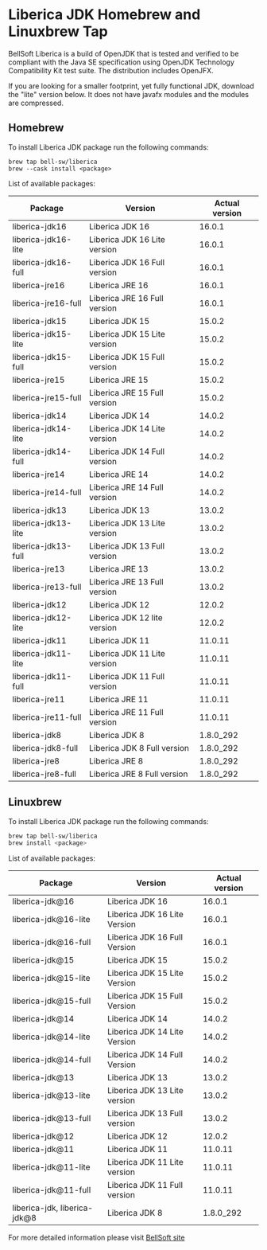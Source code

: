 # Liberica JDK Homebrew and Linuxbrew Tap

BellSoft Liberica is a build of OpenJDK that is tested and verified to be compliant with the Java SE specification using OpenJDK Technology Compatibility Kit test suite. The distribution includes OpenJFX.

If you are looking for a smaller footprint, yet fully functional JDK, download the "lite" version below.
It does not have javafx modules and the modules are compressed.

## Homebrew

To install Liberica JDK package run the following commands:

```shell
brew tap bell-sw/liberica
brew --cask install <package>
```

List of available packages:

| Package | Version | Actual version |
| ------- | ------- | -------------- |
| liberica-jdk16 | Liberica JDK 16 | 16.0.1 |
| liberica-jdk16-lite | Liberica JDK 16 Lite version | 16.0.1 |
| liberica-jdk16-full | Liberica JDK 16 Full version | 16.0.1 |
| liberica-jre16 | Liberica JRE 16 | 16.0.1 |
| liberica-jre16-full | Liberica JRE 16 Full version | 16.0.1 |
| liberica-jdk15 | Liberica JDK 15 | 15.0.2 |
| liberica-jdk15-lite | Liberica JDK 15 Lite version | 15.0.2 |
| liberica-jdk15-full | Liberica JDK 15 Full version | 15.0.2 |
| liberica-jre15 | Liberica JRE 15 | 15.0.2 |
| liberica-jre15-full | Liberica JRE 15 Full version | 15.0.2 |
| liberica-jdk14 | Liberica JDK 14 | 14.0.2 |
| liberica-jdk14-lite | Liberica JDK 14 Lite version | 14.0.2 |
| liberica-jdk14-full | Liberica JDK 14 Full version | 14.0.2 |
| liberica-jre14 | Liberica JRE 14 | 14.0.2 |
| liberica-jre14-full | Liberica JRE 14 Full version | 14.0.2 |
| liberica-jdk13 | Liberica JDK 13 | 13.0.2 |
| liberica-jdk13-lite | Liberica JDK 13 Lite version | 13.0.2 |
| liberica-jdk13-full | Liberica JDK 13 Full version | 13.0.2 |
| liberica-jre13 | Liberica JRE 13 | 13.0.2 |
| liberica-jre13-full | Liberica JRE 13 Full version | 13.0.2 |
| liberica-jdk12 | Liberica JDK 12 | 12.0.2 |
| liberica-jdk12-lite | Liberica JDK 12 lite version | 12.0.2 |
| liberica-jdk11 | Liberica JDK 11 | 11.0.11 |
| liberica-jdk11-lite | Liberica JDK 11 Lite version | 11.0.11 |
| liberica-jdk11-full | Liberica JDK 11 Full version | 11.0.11 |
| liberica-jre11 | Liberica JRE 11 | 11.0.11 |
| liberica-jre11-full | Liberica JRE 11 Full version | 11.0.11 |
| liberica-jdk8 | Liberica JDK 8 | 1.8.0_292 |
| liberica-jdk8-full | Liberica JDK 8 Full version | 1.8.0_292 |
| liberica-jre8 | Liberica JRE 8 | 1.8.0_292 |
| liberica-jre8-full | Liberica JRE 8 Full version | 1.8.0_292 |

## Linuxbrew

To install Liberica JDK package run the following commands:

```sh
brew tap bell-sw/liberica
brew install <package>
```

List of available packages:

| Package | Version | Actual version |
| ------- | ------- | -------------- |
| liberica-jdk@16 | Liberica JDK 16 | 16.0.1 |
| liberica-jdk@16-lite | Liberica JDK 16 Lite Version | 16.0.1 |
| liberica-jdk@16-full | Liberica JDK 16 Full Version | 16.0.1 |
| liberica-jdk@15 | Liberica JDK 15 | 15.0.2 |
| liberica-jdk@15-lite | Liberica JDK 15 Lite Version | 15.0.2 |
| liberica-jdk@15-full | Liberica JDK 15 Full Version | 15.0.2 |
| liberica-jdk@14 | Liberica JDK 14 | 14.0.2 |
| liberica-jdk@14-lite | Liberica JDK 14 Lite Version | 14.0.2 |
| liberica-jdk@14-full | Liberica JDK 14 Full Version | 14.0.2 |
| liberica-jdk@13 | Liberica JDK 13 | 13.0.2 |
| liberica-jdk@13-lite | Liberica JDK 13 Lite version | 13.0.2 |
| liberica-jdk@13-full | Liberica JDK 13 Full version | 13.0.2 |
| liberica-jdk@12 | Liberica JDK 12 | 12.0.2 |
| liberica-jdk@11 | Liberica JDK 11 | 11.0.11 |
| liberica-jdk@11-lite | Liberica JDK 11 Lite version | 11.0.11 |
| liberica-jdk@11-full | Liberica JDK 11 Full version | 11.0.11 |
| liberica-jdk, liberica-jdk@8 | Liberica JDK 8 | 1.8.0_292 |

For more detailed information please visit [BellSoft site](https://bell-sw.com) 
